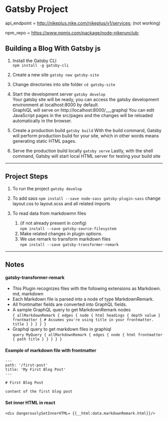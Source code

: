 # Gatsby Project

api_endpoint = http://nikeplus.nike.com/nikeplus/v1/services;
(not working)

npm_repo = https://www.npmjs.com/package/node-nikerunclub;
   
## Building a Blog With Gatsby js
1. Install the Gatsby CLI   
    `npm install -g gatsby-cli`
1. Create a new site
    `gatsby new gatsby-site`
1. Change directories into site folder
    `cd gatsby-site`
1. Start the development server
    `gatsby develop`   
    Your gatsby site will be ready, you can access the gatsby development environment at localhost:8000 by default.   
    GraphiQL will serve on http://localhost:8000/___graphql
    You can edit JavaScript pages in the src/pages and the changes will be reloaded automatically in the browser.

1. Create a production build
    `gatsby build`
    With the build command, Gatsby will perform production build for your site,
    which in other words means generating static HTML pages.

1. Serve the production build locally
    `gatsby serve`
    Lastly, with the shell command, Gatsby will start local HTML server for testing your build site

---
## Project Steps
1. To run the project 
`gatsby develop`

2. To add sass
`npm install --save node-sass gatsby-plugin-sass`
change layout.css to layout.scss and all related imports

3. To read data from markdowmn files   
    1. (if not already present in config)   
       `npm install --save gatsby-source-filesystem`
    1. Make related changes in plugin options.
    1. We use remark to transform markdown files   
       `npm install --save gatsby-transformer-remark` 


---

## Notes

#### gatsby-transformer-remark
* This Plugin recognizes files with the following extensions as Markdown. md, markdown
* Each Markdown file is parsed into a node of type MarkdownRemark.
* All frontmatter fields are converted into GraphQL fields.
* A sample GraphQL query to get MarkdownRemark nodes   
`
{
  allMarkdownRemark {
    edges {
      node {
        html
        headings {
          depth
          value
        }
        frontmatter {
          # Assumes you're using title in your frontmatter.
          title
        }
      }
    }
  }
}
`
* Graphql query to get markdown files in graphiql   
    `
    query MyQuery {
    allMarkdownRemark {
        edges {
        node {
            html
            frontmatter {
            path
            title
            }
        }
        }
    }
    }
    `

#### Example of markdown file with frontmatter
    ---
    path: '/first-post'
    title: 'My First Blog Post'
    ---

    # First Blog Post

    content of the first blog post

#### Set inner HTML in react
`<div dangerouslySetInnerHTML= {{__html:data.markdownRemark.html}}/>`